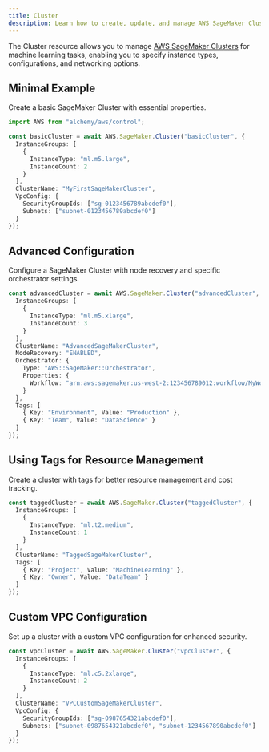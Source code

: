 ```yaml
---
title: Cluster
description: Learn how to create, update, and manage AWS SageMaker Clusters using Alchemy Cloud Control.
---
```



The Cluster resource allows you to manage [AWS SageMaker Clusters](https://docs.aws.amazon.com/sagemaker/latest/userguide/) for machine learning tasks, enabling you to specify instance types, configurations, and networking options.

## Minimal Example

Create a basic SageMaker Cluster with essential properties.

```ts
import AWS from "alchemy/aws/control";

const basicCluster = await AWS.SageMaker.Cluster("basicCluster", {
  InstanceGroups: [
    {
      InstanceType: "ml.m5.large",
      InstanceCount: 2
    }
  ],
  ClusterName: "MyFirstSageMakerCluster",
  VpcConfig: {
    SecurityGroupIds: ["sg-0123456789abcdef0"],
    Subnets: ["subnet-0123456789abcdef0"]
  }
});
```

## Advanced Configuration

Configure a SageMaker Cluster with node recovery and specific orchestrator settings.

```ts
const advancedCluster = await AWS.SageMaker.Cluster("advancedCluster", {
  InstanceGroups: [
    {
      InstanceType: "ml.m5.xlarge",
      InstanceCount: 3
    }
  ],
  ClusterName: "AdvancedSageMakerCluster",
  NodeRecovery: "ENABLED",
  Orchestrator: {
    Type: "AWS::SageMaker::Orchestrator",
    Properties: {
      Workflow: "arn:aws:sagemaker:us-west-2:123456789012:workflow/MyWorkflow"
    }
  },
  Tags: [
    { Key: "Environment", Value: "Production" },
    { Key: "Team", Value: "DataScience" }
  ]
});
```

## Using Tags for Resource Management

Create a cluster with tags for better resource management and cost tracking.

```ts
const taggedCluster = await AWS.SageMaker.Cluster("taggedCluster", {
  InstanceGroups: [
    {
      InstanceType: "ml.t2.medium",
      InstanceCount: 1
    }
  ],
  ClusterName: "TaggedSageMakerCluster",
  Tags: [
    { Key: "Project", Value: "MachineLearning" },
    { Key: "Owner", Value: "DataTeam" }
  ]
});
```

## Custom VPC Configuration

Set up a cluster with a custom VPC configuration for enhanced security.

```ts
const vpcCluster = await AWS.SageMaker.Cluster("vpcCluster", {
  InstanceGroups: [
    {
      InstanceType: "ml.c5.2xlarge",
      InstanceCount: 2
    }
  ],
  ClusterName: "VPCCustomSageMakerCluster",
  VpcConfig: {
    SecurityGroupIds: ["sg-0987654321abcdef0"],
    Subnets: ["subnet-0987654321abcdef0", "subnet-1234567890abcdef0"]
  }
});
```
